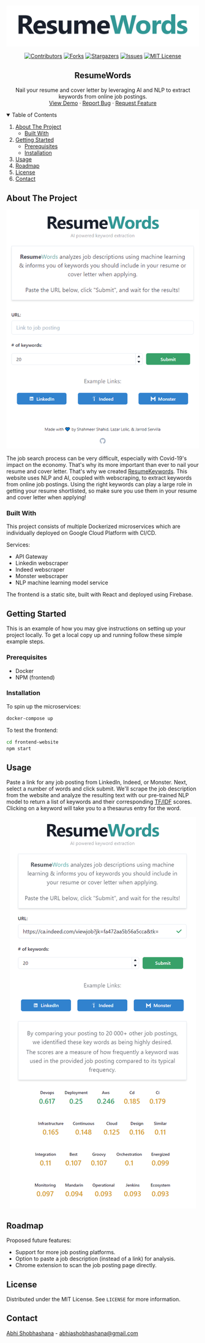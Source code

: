 <br />
<p align="center">
  <a href="https://github.com/othneildrew/Best-README-Template">
    <img src="images/logo.png" alt="Logo">
  </a>

  <div align="center">

[![Contributors][contributors-shield]][contributors-url]
[![Forks][forks-shield]][forks-url]
[![Stargazers][stars-shield]][stars-url]
[![Issues][issues-shield]][issues-url]
[![MIT License][license-shield]][license-url]

</div>

  <h2 align="center">ResumeWords</h2>

  <p align="center">
    Nail your resume and cover letter by leveraging AI and NLP to extract keywords from online job postings.
    <br />
    <a href="https://resume-words.com">View Demo</a>
    ·
    <a href="https://github.com/ShahmeerShahid/ResumeWords/issues">Report Bug</a>
    ·
    <a href="https://github.com/ShahmeerShahid/ResumeWords/issues">Request Feature</a>
  </p>
</p>

<!-- TABLE OF CONTENTS -->
<details open="open">
  <summary>Table of Contents</summary>
  <ol>
    <li>
      <a href="#about-the-project">About The Project</a>
      <ul>
        <li><a href="#built-with">Built With</a></li>
      </ul>
    </li>
    <li>
      <a href="#getting-started">Getting Started</a>
      <ul>
        <li><a href="#prerequisites">Prerequisites</a></li>
        <li><a href="#installation">Installation</a></li>
      </ul>
    </li>
    <li><a href="#usage">Usage</a></li>
    <li><a href="#roadmap">Roadmap</a></li>
    <li><a href="#license">License</a></li>
    <li><a href="#contact">Contact</a></li>
  </ol>
</details>

<!-- ABOUT THE PROJECT -->

## About The Project

<div align="center">
    <img src="images/screenshot.png" alt="Logo">
</div>
<!-- [![Product Name Screen Shot][product-screenshot]]() -->

The job search process can be very difficult, especially with Covid-19's impact on the economy. That's why its more important than ever to nail your resume and cover letter. That's why we created [ResumeKeywords](https://resume-words.com). This website uses NLP and AI, coupled with webscraping, to extract keywords from online job postings. Using the right keywords can play a large role in getting your resume shortlisted, so make sure you use them in your resume and cover letter when applying!

### Built With

This project consists of multiple Dockerized microservices which are individually deployed on Google Cloud Platform with CI/CD.

Services:

-   API Gateway
-   Linkedin webscraper
-   Indeed webscraper
-   Monster webscraper
-   NLP machine learning model service

The frontend is a static site, built with React and deployed using Firebase.

<!-- GETTING STARTED -->

## Getting Started

This is an example of how you may give instructions on setting up your project locally.
To get a local copy up and running follow these simple example steps.

### Prerequisites

-   Docker
-   NPM (frontend)

### Installation

To spin up the microservices:

```sh
docker-compose up
```

To test the frontend:

```sh
cd frontend-website
npm start
```

<!-- USAGE EXAMPLES -->

## Usage

Paste a link for any job posting from LinkedIn, Indeed, or Monster. Next, select a number of words and click submit. We'll scrape the job description from the website and analyze the resulting text with our pre-trained NLP model to return a list of keywords and their corresponding [TF/IDF](https://github.com/ShahmeerShahid/KeywordFinder-NLP_Model) scores. Clicking on a keyword will take you to a thesaurus entry for the word.

<div align="center">
    <img src="images/screenshot2.png" alt="Logo">
</div>

<!-- ROADMAP -->

## Roadmap

Proposed future features:

-   Support for more job posting platforms.
-   Option to paste a job description (instead of a link) for analysis.
-   Chrome extension to scan the job posting page directly.

<!-- LICENSE -->

## License

Distributed under the MIT License. See `LICENSE` for more information.

<!-- CONTACT -->

## Contact

[Abhi Shobhashana](https://www.linkedin.com/in/abhi-shobhashana-6b473618a/) - abhiashobhashana@gmail.com

<!-- MARKDOWN LINKS & IMAGES -->
<!-- https://www.markdownguide.org/basic-syntax/#reference-style-links -->

[contributors-shield]: https://img.shields.io/github/contributors/ShahmeerShahid/ResumeWords
[contributors-url]: https://github.com/ShahmeerShahid/ResumeWords/graphs/contributors
[forks-shield]: https://img.shields.io/github/forks/ShahmeerShahid/ResumeWords
[forks-url]: https://github.com/ShahmeerShahid/ResumeWords/network/members
[stars-shield]: https://img.shields.io/github/stars/ShahmeerShahid/ResumeWords
[stars-url]: https://github.com/ShahmeerShahid/ResumeWords/stargazers
[issues-shield]: https://img.shields.io/github/issues/ShahmeerShahid/ResumeWords
[issues-url]: https://github.com/ShahmeerShahid/ResumeWords/issues
[license-shield]: https://img.shields.io/github/license/ShahmeerShahid/ResumeWords
[license-url]: https://github.com/ShahmeerShahid/ResumeWords/blob/master/LICENSE
[product-screenshot]: images/screenshot.png
